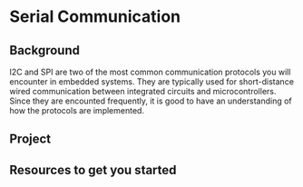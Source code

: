 # Serial Communication

## Background 
I2C and SPI are two of the most common communication protocols you will encounter in embedded systems. They are typically used for short-distance wired communication between integrated circuits and microcontrollers. Since they are encounted frequently, it is good to have an understanding of how the protocols are implemented. 

## Project 

## Resources to get you started 
